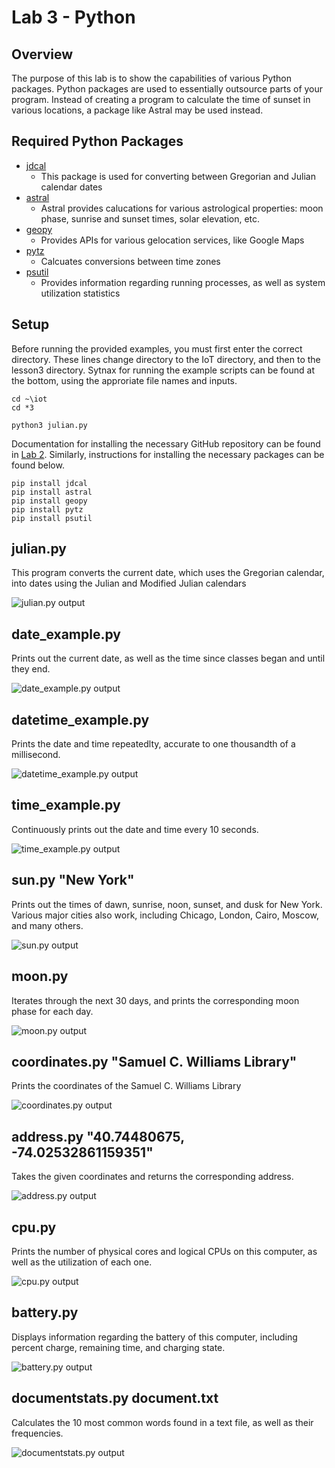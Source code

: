 # Lab 3 - Python

## Overview
The purpose of this lab is to show the capabilities of various Python packages. Python packages are used to essentially outsource parts of your program. Instead of creating a program to calculate the time of sunset in various locations, a package like Astral may be used instead.

## Required Python Packages
- [jdcal](https://pypi.org/project/jdcal/)
  - This package is used for converting between Gregorian and Julian calendar dates
- [astral](https://pypi.org/project/astral/)
  - Astral provides calucations for various astrological properties: moon phase, sunrise and sunset times, solar elevation, etc.
- [geopy](https://geopy.readthedocs.io/en/stable/)
  - Provides APIs for various gelocation services, like Google Maps
- [pytz](https://pypi.org/project/pytz/)
  - Calcuates conversions between time zones
- [psutil](https://pypi.org/project/psutil/)
  - Provides information regarding running processes, as well as system utilization statistics

## Setup
Before running the provided examples, you must first enter the correct directory. These lines change directory to the IoT directory, and then to the lesson3 directory. Sytnax for running the example scripts can be found at the bottom, using the approriate file names and inputs.
```console
cd ~\iot
cd *3

python3 julian.py
```
Documentation for installing the necessary GitHub repository can be found in [Lab 2](Lab%202/README.md). Similarly, instructions for installing the necessary packages can be found below.
```console
pip install jdcal
pip install astral
pip install geopy
pip install pytz
pip install psutil
```

## julian.py
This program converts the current date, which uses the Gregorian calendar, into dates using the Julian and Modified Julian calendars

![julian.py output](https://github.com/user-attachments/assets/79b246dd-33ac-44ff-bb50-7d751e3367eb)

## date_example.py
Prints out the current date, as well as the time since classes began and until they end.

![date_example.py output](https://github.com/user-attachments/assets/dfac7513-6c49-4c03-89d5-7e9b23d025f6)

## datetime_example.py
Prints the date and time repeatedlty, accurate to one thousandth of a millisecond.

![datetime_example.py output](https://github.com/user-attachments/assets/5bc1f34c-5e65-4e8c-827f-efcb7fede490)

## time_example.py
Continuously prints out the date and time every 10 seconds.

![time_example.py output](https://github.com/user-attachments/assets/d3ba1c4e-ad51-4c9e-9717-76fadf82c365)

## sun.py "New York"
Prints out the times of dawn, sunrise, noon, sunset, and dusk for New York. Various major cities also work, including Chicago, London, Cairo, Moscow, and many others.

![sun.py output](https://github.com/user-attachments/assets/823ef8ef-e802-4aba-9a5d-21cd4cda3a45)

## moon.py
Iterates through the next 30 days, and prints the corresponding moon phase for each day.

![moon.py output](https://github.com/user-attachments/assets/e7d4e685-84b3-473c-930b-80a329bc8b70)

## coordinates.py "Samuel C. Williams Library"
Prints the coordinates of the Samuel C. Williams Library

![coordinates.py output](https://github.com/user-attachments/assets/14522cd6-0cdf-45ec-a85c-93a95fccb7d5)

## address.py "40.74480675, -74.02532861159351"
Takes the given coordinates and returns the corresponding address.

![address.py output](https://github.com/user-attachments/assets/77157d76-9cc3-4feb-a734-ce1f8c4d437a)

## cpu.py
Prints the number of physical cores and logical CPUs on this computer, as well as the utilization of each one.

![cpu.py output](https://github.com/user-attachments/assets/0b0653e2-3b43-45cd-850b-503395963b6a)

## battery.py
Displays information regarding the battery of this computer, including percent charge, remaining time, and charging state.

![battery.py output](https://github.com/user-attachments/assets/ab13b618-63a4-4dbb-926a-794d801addd7)

## documentstats.py document.txt
Calculates the 10 most common words found in a text file, as well as their frequencies.

![documentstats.py output](https://github.com/user-attachments/assets/2575d16a-8683-497e-9a32-b0e45ae89c0e)

